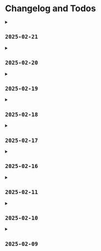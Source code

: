 # Changelog and Todos

<details>
<summary><h2><code>2025-02-21</code></h2></summary>

- [x] Add options to collapse days in changelog
- [ ] Add nvim support for Github actions
- [ ] Add nvim support for yaml
- [ ] Add README to top level folders
- [ ] Attempt to remove titlebars from vscode (Pls!)

</details>

<details>
<summary><h2><code>2025-02-20</code></h2></summary>

- [ ] Add options to collapse days in changelog
- [ ] Add nvim support for Github actions
- [ ] Add nvim support for yaml
- [x] Fix github CI
- [ ] Add README to top level folders
- [x] Add simple github CI
  - just use `nix flake check`
- [ ] Attempt to remove titlebars from vscode (Pls!)
- [x] Move themes to `desktop/`
- [x] Split out gnome extensions
- [x] Fix flickering top bar
- [x] Remove `lilypad` extension
- [x] Add `hide-top-bar` extension
- [x] Correct info callout in guide
- [x] Move guide to separate file

</details>

<details>
<summary><h2><code>2025-02-19</code></h2></summary>

- [ ] Move guide to separate file
- [x] Set default settings for Lilypad
- [x] Add Gnome clipboard manager
- [x] Add Gnome todo extension
- [x] Add Gnome Lilypad
- [x] Format vscode docs on save
- [x] Add "Restructure Config" to guide

</details>

<details>
<summary><h2><code>2025-02-18</code></h2></summary>

- [ ] Format vscode docs on save
- [x] Remove unnecessary module functions
- [x] Set vscode tab size to 2
- [ ] Add "Restructure Config" to guide

</details>

<details>
<summary><h2><code>2025-02-17</code></h2></summary>

- [x] Add vscode file excludes
- [x] Make vscode settings mutable
- [x] Add vscode editor
- [ ] Add "Restructure Config" to guide

</details>

<details>
<summary><h2><code>2025-02-16</code></h2></summary>

- [x] Add option for mutable files
- [x] Fix broken git signing
- [ ] Add "Restructure Config" to guide

</details>

<details>
<summary><h2><code>2025-02-11</code></h2></summary>

- [x] Add `pnpm`
- [x] Add keybinds to duplicate lines
- [ ] Add "Restructure Config" to guide
- [x] Find how to use npm global installs
  - Just search on nix `pkgs`

</details>

<details>
<summary><h2><code>2025-02-10</code></h2></summary>

- [ ] Add "Restructure Config" to guide
- [x] Add scheduled gc and deduping
- [ ] Find how to use npm global installs
- [x] Add reproduction guide

</details>

<details>
<summary><h2><code>2025-02-09</code></h2></summary>

- [x] Move `~/.rustup/` directory
- [x] Add a `:bdelete` keybind to nvim
- [x] Document the `themes` module properly
- [ ] Find how to use npm global installs
- [x] Add nodejs support
- [x] Add sources to README
- [ ] Add reproduction guide

</details>
